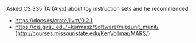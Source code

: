 Asked CS 335 TA (Alyx) about toy instruction sets and he recommended:

- https://docs.rs/crate/ilvm/0.2.1
- https://cis.gvsu.edu/~kurmasz/Software/mipsunit_munit/ (http://courses.missouristate.edu/KenVollmar/MARS/)
